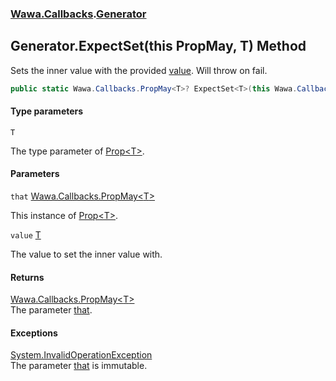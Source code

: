 ### [Wawa.Callbacks](Wawa.Callbacks.md 'Wawa.Callbacks').[Generator](Generator.md 'Wawa.Callbacks.Generator')

## Generator.ExpectSet<T>(this PropMay<T>, T) Method

Sets the inner value with the provided [value](Generator.ExpectSet{T}(PropMay{T},T).md#Wawa.Callbacks.Generator.ExpectSet_T_(thisWawa.Callbacks.PropMay_T_,T).value 'Wawa.Callbacks.Generator.ExpectSet<T>(this Wawa.Callbacks.PropMay<T>, T).value'). Will throw on fail.

```csharp
public static Wawa.Callbacks.PropMay<T>? ExpectSet<T>(this Wawa.Callbacks.PropMay<T>? that, T value);
```
#### Type parameters

<a name='Wawa.Callbacks.Generator.ExpectSet_T_(thisWawa.Callbacks.PropMay_T_,T).T'></a>

`T`

The type parameter of [Prop&lt;T&gt;](Prop{T}.md 'Wawa.Callbacks.Prop<T>').
#### Parameters

<a name='Wawa.Callbacks.Generator.ExpectSet_T_(thisWawa.Callbacks.PropMay_T_,T).that'></a>

`that` [Wawa.Callbacks.PropMay&lt;](PropMay{T}.md 'Wawa.Callbacks.PropMay<T>')[T](Generator.ExpectSet{T}(PropMay{T},T).md#Wawa.Callbacks.Generator.ExpectSet_T_(thisWawa.Callbacks.PropMay_T_,T).T 'Wawa.Callbacks.Generator.ExpectSet<T>(this Wawa.Callbacks.PropMay<T>, T).T')[&gt;](PropMay{T}.md 'Wawa.Callbacks.PropMay<T>')

This instance of [Prop&lt;T&gt;](Prop{T}.md 'Wawa.Callbacks.Prop<T>').

<a name='Wawa.Callbacks.Generator.ExpectSet_T_(thisWawa.Callbacks.PropMay_T_,T).value'></a>

`value` [T](Generator.ExpectSet{T}(PropMay{T},T).md#Wawa.Callbacks.Generator.ExpectSet_T_(thisWawa.Callbacks.PropMay_T_,T).T 'Wawa.Callbacks.Generator.ExpectSet<T>(this Wawa.Callbacks.PropMay<T>, T).T')

The value to set the inner value with.

#### Returns
[Wawa.Callbacks.PropMay&lt;](PropMay{T}.md 'Wawa.Callbacks.PropMay<T>')[T](Generator.ExpectSet{T}(PropMay{T},T).md#Wawa.Callbacks.Generator.ExpectSet_T_(thisWawa.Callbacks.PropMay_T_,T).T 'Wawa.Callbacks.Generator.ExpectSet<T>(this Wawa.Callbacks.PropMay<T>, T).T')[&gt;](PropMay{T}.md 'Wawa.Callbacks.PropMay<T>')  
The parameter [that](Generator.ExpectSet{T}(PropMay{T},T).md#Wawa.Callbacks.Generator.ExpectSet_T_(thisWawa.Callbacks.PropMay_T_,T).that 'Wawa.Callbacks.Generator.ExpectSet<T>(this Wawa.Callbacks.PropMay<T>, T).that').

#### Exceptions

[System.InvalidOperationException](https://docs.microsoft.com/en-us/dotnet/api/System.InvalidOperationException 'System.InvalidOperationException')  
The parameter [that](Generator.ExpectSet{T}(PropMay{T},T).md#Wawa.Callbacks.Generator.ExpectSet_T_(thisWawa.Callbacks.PropMay_T_,T).that 'Wawa.Callbacks.Generator.ExpectSet<T>(this Wawa.Callbacks.PropMay<T>, T).that') is immutable.